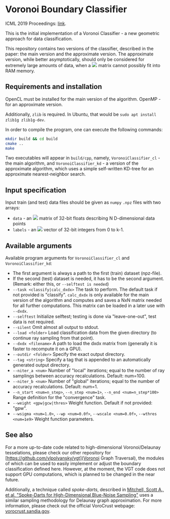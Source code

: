 # Voronoi Boundary Classifier
ICML 2019 Proceedings: [link](http://proceedings.mlr.press/v97/polianskii19a.html).

This is the initial implementation of a Voronoi Classifier - a new geometric approach for data classification. 

This repository contains two versions of the classifier, described in the paper: the main version and the approximate version. The approximate version, while better asymptotically, should only be considered for extremely large amounts of data, when a <img src="https://latex.codecogs.com/gif.latex?N^2" /> matrix cannot possibly fit into RAM memory.

## Requirements and installation

OpenCL must be installed for the main version of the algorithm. OpenMP - for an approximate version.

Additionally, `zlib` is required. In Ubuntu, that would be `sudo apt install zlib1g zlib1g-dev`.

In order to compile the program, one can execute the following commands:

```bash
mkdir build && cd build
cmake ..
make
```

Two executables will appear in `build/cpp`, namely, `VoronoiClassifier_cl` - the main algorithm, and `VoronoiClassifier_kd` - a version of the approximate algorithm, which uses a simple self-written KD-tree for an approximate nearest-neighbor search.

## Input specification

Input train (and test) data files should be given as `numpy` `.npz` files with two arrays:
 - `data` - an <img src="https://latex.codecogs.com/gif.latex?N\times%12D" /> matrix of 32-bit floats describing N D-dimensional data points
 - `labels` - an <img src="https://latex.codecogs.com/gif.latex?N\times%121" /> vector of 32-bit integers from 0 to k-1.

## Available arguments

Available program arguments for `VoronoiClassifier_cl` and `VoronoiClassifier_kd`:
 - The first argument is always a path to the first (train) dataset (npz-file).
 - If the second (test) dataset is needed, it has to be the second argument. (Remark: either this, or `--selftest is needed`)
 - `--task <classify|calc_dxdx>` The task to perform. The default task if not provided is "classify". 
 `calc_dxdx` is only available for the main version of the algorithm and computes and saves a NxN matrix needed for all further computations. This matrix can be loaded in a later use with `--dxdx`.
 - `--selftest` Initialize selftest; testing is done via "leave-one-out", test data is not required.
 - `--silent` Omit almost all output to stdout.
 - `--load <folder>` Load classification data from the given directory (to continue ray sampling from that point).
 - `--dxdx <filename>` A path to load the dxdx matrix from (generally it is faster to recompute it on a GPU).
 - `--outdir <folder>` Specify the exact output directory.
 - `--tag <string>` Specify a tag that is appended to an automatically generated output directory.
 - `--niter_a <num>` Number of "local" iterations; equal to the number of ray samplings between accuracy recalculations. Default: num=100.
 - `--niter_b <num>` Number of "global" iterations; equal to the number of accuracy recalculations. Default: num=1.
 - `--n_start <num=n_step>`, `--n_step <num=1>`, `--n_end <num=n_step*100>` Range definition for the "convergence" task.
 - `--weight <gpw|gcw|thres>` Weight function. Default if not provided: "gpw".
 - `--wsigma <num=1.0>`, `--wp <num=0.0f>`, `--wscale <num=0.0f>`, `--wthres <num=1e9>` Weight function parameters.

## See also

For a more up-to-date code related to high-dimensional Voronoi/Delaunay tesselations, please check our other repository for [https://github.com/vlpolyansky/vgt](Voronoi Graph Traversal), the modules of which can be used to easily implement or adjust the boundary classification defined here. However, at the moment, the VGT code does not support GPU computations, which is planned to be changed in the near future.

Additionally, a technique called *spoke-darts*, described in [Mitchell, Scott A., et al. "Spoke-Darts for High-Dimensional Blue-Noise Sampling"](https://arxiv.org/abs/1408.1118) uses a similar sampling methodology for Delaunay graph approximation. For more information, please check out the official VoroCrust webpage: [vorocrust.sandia.gov](https://vorocrust.sandia.gov/).
